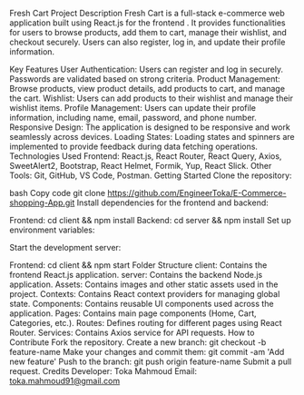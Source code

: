 Fresh Cart
Project Description
Fresh Cart is a full-stack e-commerce web application built using React.js for the frontend . It provides functionalities for users to browse products, add them to cart, manage their wishlist, and checkout securely. Users can also register, log in, and update their profile information.

Key Features
User Authentication: Users can register and log in securely. Passwords are validated based on strong criteria.
Product Management: Browse products, view product details, add products to cart, and manage the cart.
Wishlist: Users can add products to their wishlist and manage their wishlist items.
Profile Management: Users can update their profile information, including name, email, password, and phone number.
Responsive Design: The application is designed to be responsive and work seamlessly across devices.
Loading States: Loading states and spinners are implemented to provide feedback during data fetching operations.
Technologies Used
Frontend: React.js, React Router, React Query, Axios, SweetAlert2, Bootstrap, React Helmet, Formik, Yup, React Slick.
Other Tools: Git, GitHub, VS Code, Postman.
Getting Started
Clone the repository:

bash
Copy code
git clone https://github.com/EngineerToka/E-Commerce-shopping-App.git
Install dependencies for the frontend and backend:

Frontend: cd client && npm install
Backend: cd server && npm install
Set up environment variables:

Start the development server:

Frontend: cd client && npm start
Folder Structure
client: Contains the frontend React.js application.
server: Contains the backend Node.js application.
Assets: Contains images and other static assets used in the project.
Contexts: Contains React context providers for managing global state.
Components: Contains reusable UI components used across the application.
Pages: Contains main page components (Home, Cart, Categories, etc.).
Routes: Defines routing for different pages using React Router.
Services: Contains Axios service for API requests.
How to Contribute
Fork the repository.
Create a new branch: git checkout -b feature-name
Make your changes and commit them: git commit -am 'Add new feature'
Push to the branch: git push origin feature-name
Submit a pull request.
Credits
Developer: Toka Mahmoud
Email: toka.mahmoud91@gmail.com
